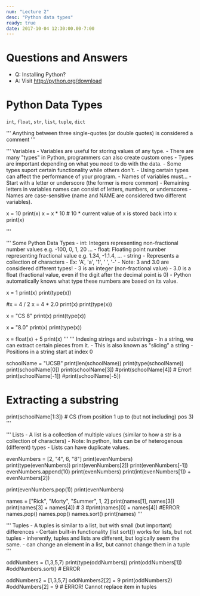 ```yaml
---
num: "Lecture 2"
desc: "Python data types"
ready: true
date: 2017-10-04 12:30:00.00-7:00
---
```




# Questions and Answers

* Q: Installing Python?
* A: Visit http://python.org/download

   
# Python Data Types

`int`, `float`, `str`, `list`, `tuple`, `dict`

'''
Anything between three single-quotes (or double quotes) is considered
a comment
'''

''' Variables
    - Variables are useful for storing values of any type.
    - There are many "types" in Python, programmers can also create custom ones
    - Types are important depending on what you need to do with the data.
        - Some types suport certain functionality while others don't.
        - Using certain types can affect the performance of your program.
    - Names of variables must...
        - Start with a letter or underscore (the former is more common)
        - Remaining letters in variables names can consist of letters, numbers,
           or underscores
        - Names are case-sensitive (name and NAME are considered two different
           variables).

x = 10
print(x)
x = x * 10 # 10 * current value of x is stored back into x
print(x)

'''

''' Some Python Data Types
    - int: Integers representing non-fractional number values e.g. -100, 0, 1, 20 ...
    - float: Floating point number representing fractional value e.g. 1.34, -1.1.4, ...
    - string - Represents a collection of characters
        - Ex: 'A', 'a', '1', ' ', '-'
    - Note: 3 and 3.0 are considered different types!
        - 3 is an integer (non-fractional value)
        - 3.0 is a float (fractional value, even if the digit after the decimal point is 0)
    - Python automatically knows what type these numbers are based on its value.

x = 1
print(x)
print(type(x))

#x = 4 / 2
x = 4 * 2.0
print(x)
print(type(x))

x = "CS 8"
print(x)
print(type(x))

x = "8.0"
print(x)
print(type(x))

x = float(x) + 5
print(x)
'''
''' Indexing strings and substrings
    - In a string, we can extract certain pieces from it.
    - This is also known as "slicing" a string
    - Positions in a string start at index 0

schoolName = "UCSB"
print(len(schoolName))
print(type(schoolName))
print(schoolName[0])
print(schoolName[3])
#print(schoolName[4]) # Error!
print(schoolName[-1])
#print(schoolName[-5])
# Extracting a substring
print(schoolName[1:3]) # CS (from position 1 up to (but not including) pos 3)
'''

''' Lists
    - A list is a collection of multiple values (similar to how a str is a
      collection of characters)
        - Note: In python, lists can be of heterogenous (different) types
        - Lists can have duplicate values.

evenNumbers = [2, "4", 6, "8"]
print(evenNumbers)
print(type(evenNumbers))
print(evenNumbers[2])
print(evenNumbers[-1])
evenNumbers.append(10)
print(evenNumbers)
print(int(evenNumbers[1]) + evenNumbers[2])

print(evenNumbers.pop(1))
print(evenNumbers)


names = ["Rick", "Morty", "Summer", 1, 2]
print(names[1], names[3])
print(names[3] + names[4]) # 3
#print(names[0] + names[4]) #ERROR
names.pop()
names.pop()
names.sort()
print(names)
'''

''' Tuples
    - A tuples is similar to a list, but with small (but important) differences
    - Certain built-in functionality (list sort()) works for lists, but not
       tuples
    - inherently, tuples and lists are different, but logically seem the same.
    - can change an element in a list, but cannot change them in a tuple
'''

oddNumbers = (1,3,5,7)
print(type(oddNumbers))
print(oddNumbers[1])
#oddNumbers.sort() # ERROR

oddNumbers2 = [1,3,5,7]
oddNumbers2[2] = 9
print(oddNumbers2)
#oddNumbers[2] = 9 # ERROR! Cannot replace item in tuples